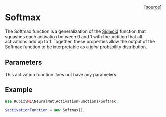 <span style="float:right;"><a href="https://github.com/RubixML/RubixML/blob/master/src/NeuralNet/ActivationFunctions/Softmax.php">[source]</a></span>

# Softmax
The Softmax function is a generalization of the [Sigmoid](sigmoid.md) function that squashes each activation between 0 and 1 with the addition that all activations add up to 1. Together, these properties allow the output of the Softmax function to be interpretable as a *joint* probability distribution.

## Parameters
This activation function does not have any parameters.

## Example
```php
use Rubix\ML\NeuralNet\ActivationFunctions\Softmax;

$activationFunction = new Softmax();
```